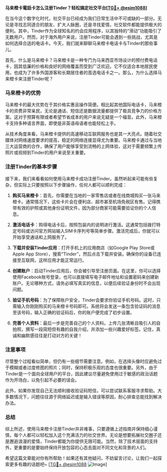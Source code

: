 **马来橙卡電話卡怎么注册Tinder？轻松搞定社交平台[[TG💪+ @esim1088](https://t.me/s/esim1088)]**

在当今这个数字化时代，社交平台已经成为我们日常生活中不可或缺的一部分。无论是寻找志同道合的朋友、扩大人脉圈，还是寻找爱情，社交软件都能提供极大的便利。其中，Tinder作为全球知名的约会应用程序，以其独特的“滑动”功能吸引了无数用户。然而，对于海外用户来说，注册Tinder可能会遇到一些挑战，尤其是如何选择合适的电话卡。今天，我们就来聊聊马来橙卡电话卡与Tinder的那些事儿。

首先，什么是马来橙卡？马来橙卡是一种专门为马来西亚市场设计的预付费电话卡，因其低廉的价格和良好的网络覆盖而受到广泛欢迎。它不仅适合本地居民使用，也成为了许多外国游客和长期居住者的首选电话卡之一。那么，为什么选择马来橙卡来注册Tinder呢？

### 马来橙卡的优势

马来橙卡的最大优势在于其价格实惠且操作简便。相比起其他国际电话卡，马来橙卡的资费非常亲民，无论是通话、短信还是数据流量都提供了极具竞争力的价格方案。这对于预算有限或者希望节省成本的用户来说无疑是一个福音。此外，马来橙卡支持多种语言界面，即使是非英语母语者也能轻松上手。

从技术角度来看，马来橙卡提供的高速移动互联网服务也是其一大亮点。随着社交媒体对网络速度要求的提高，稳定的网络连接显得尤为重要。马来橙卡通过与当地三大运营商的合作，确保了用户能够享受到流畅的上网体验，这对于需要频繁上传照片或视频到Tinder的用户来说至关重要。

### 注册Tinder的基本步骤

接下来，我们来看看如何使用马来橙卡成功注册Tinder。虽然听起来可能有些复杂，但实际上只要按照以下步骤操作，任何人都可以顺利完成：

1. **购买马来橙卡**：首先，你需要在当地的一家零售店或者在线商城购买一张马来橙卡。通常情况下，这些卡片会在便利店、超市甚至机场免税区有售。记得携带有效的护照或其他身份证明文件，因为部分商家可能需要验证你的个人信息。

2. **激活电话卡**：购得电话卡后，按照包装内的说明进行激活。这通常包括拨打特定号码或访问官方网站输入SIM卡序列号等简单步骤。激活完成后，你就可以开始享受通话和上网服务了。

3. **下载并安装Tinder应用**：打开手机上的应用商店（如Google Play Store或Apple App Store），搜索“Tinder”，然后点击下载并安装。确保你的设备已连接至互联网，这样应用才能正常运行。

4. **创建账户**：启动Tinder应用后，你会被引导至注册页面。在这里，你可以选择使用Facebook账号登录，也可以直接填写电子邮件地址和设置密码来创建新账户。无论哪种方式，请务必填写真实的信息，以便后续验证身份时不会出现问题。

5. **验证手机号码**：为了保障账户安全，Tinder会要求你验证手机号码。这时，只需输入你刚刚购买的马来橙卡号码即可。系统将会发送一条包含验证码的消息至该号码，输入正确的验证码后，你的账户便完成了初步设置。

6. **完善个人资料**：最后一步是完善自己的个人资料。上传几张清晰且吸引人的自拍照，撰写一段简短但有趣的自我介绍，并添加一些兴趣爱好标签。记住，真诚和幽默感往往是打动对方的关键！

### 注意事项

尽管整个过程看似简单，但仍有一些细节需要注意。例如，在选择头像时应避免过于模糊或者过度修图的照片；同时，保持积极乐观的态度也很重要。另外，由于Tinder是一个面向全球用户的平台，因此建议尽量避免使用过于敏感的政治话题作为开场白，以免引起不必要的误会。

此外，如果你发现自己无法顺利接收验证码短信，可以尝试联系客服寻求帮助。大多数情况下，问题往往源于网络延迟或是输入错误等原因，耐心排查总能找到解决办法。

### 总结

综上所述，使用马来橙卡注册Tinder并非难事，只要遵循上述指南并保持细心谨慎，每个人都可以轻松加入这个充满活力的社交世界。无论是想要拓展社交圈子还是邂逅浪漫的爱情，Tinder都能为你提供无限可能。当然，除了技术层面的支持外，更重要的是要始终保持开放包容的心态去面对不同文化和背景的人们。

希望这篇文章能对你有所帮助！如果还有其他疑问，不妨留言讨论，让我们一起探索更多有趣的话题吧~ [[TG💪+ @esim1088](https://t.me/s/esim1088) ![Image](https://i.postimg.cc/4NQfJmqS/Snipaste-2025-05-13-00-14-12.png)]